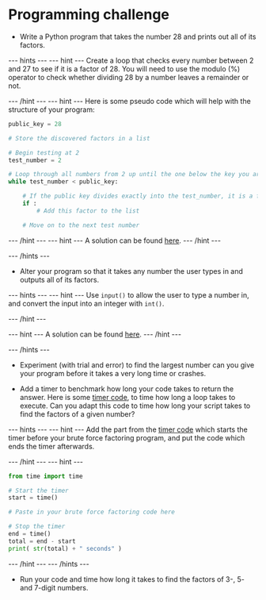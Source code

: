 # Programming challenge

- Write a Python program that takes the number 28 and prints out all of its factors.

--- hints ---
--- hint ---
Create a loop that checks every number between 2 and 27 to see if it is a factor of 28. You will need to use the modulo (%) operator to check whether dividing 28 by a number leaves a remainder or not.

--- /hint ---
--- hint ---
Here is some pseudo code which will help with the structure of your program:

```Python
public_key = 28

# Store the discovered factors in a list

# Begin testing at 2
test_number = 2

# Loop through all numbers from 2 up until the one below the key you are testing
while test_number < public_key:

    # If the public key divides exactly into the test_number, it is a factor
    if :
        # Add this factor to the list

    # Move on to the next test number

```

--- /hint ---
--- hint ---
A solution can be found [here](resources/brute_force_factor.py).
--- /hint ---

--- /hints ---


- Alter your program so that it takes any number the user types in and outputs all of its factors.

--- hints ---
--- hint ---
Use `input()` to allow the user to type a number in, and convert the input into an integer with `int()`.

--- /hint ---

--- hint ---
A solution can be found [here](resources/brute_force_factor2.py).
--- /hint ---

--- /hints ---



- Experiment (with trial and error) to find the largest number can you give your program before it takes a very long time or crashes.

- Add a timer to benchmark how long your code takes to return the answer. Here is some [timer code](resources/timer_code.py), to time how long a loop takes to execute. Can you adapt this code to time how long your script takes to find the factors of a given number?

--- hints ---
--- hint ---
Add the part from the [timer code](resources/timer_code.py) which starts the timer before your brute force factoring program, and put the code which ends the timer afterwards.

--- /hint ---
--- hint ---

```python
from time import time

# Start the timer
start = time()

# Paste in your brute force factoring code here

# Stop the timer
end = time()
total = end - start
print( str(total) + " seconds" )


```
--- /hint ---
--- /hints ---


- Run your code and time how long it takes to find the factors of 3-, 5- and 7-digit numbers.
